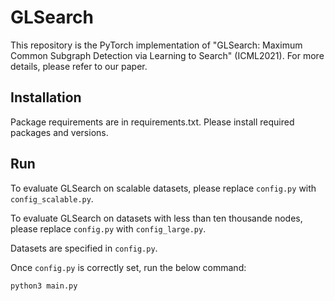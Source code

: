 # GLSearch
This repository is the PyTorch implementation of "GLSearch: Maximum Common Subgraph Detection via Learning to Search" (ICML2021). For more details, please refer to our paper.

## Installation

Package requirements are in requirements.txt. Please install required packages and versions.

## Run

To evaluate GLSearch on scalable datasets, please replace `config.py` with `config_scalable.py`. 

To evaluate GLSearch on datasets with less than ten thousande nodes, please replace `config.py` with `config_large.py`. 

Datasets are specified in `config.py`.

Once `config.py` is correctly set, run the below command:
```
python3 main.py
```
